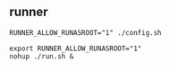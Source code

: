## runner

```
RUNNER_ALLOW_RUNASROOT="1" ./config.sh
```

```
export RUNNER_ALLOW_RUNASROOT="1"
nohup ./run.sh &
```
